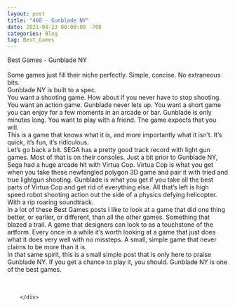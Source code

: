```yaml
---
layout: post
title: "460 - Gunblade NY"
date: 2021-08-23 00:00:00 -700
categories: Blog
tag: Best_Games
---
```


<div class="blog-content">
				<div class="paragraph"><span><span>Best Games - Gunblade NY</span></span><br><span></span><br><span><span>Some games just fill their niche perfectly. Simple, concise. No extraneous bits.</span></span><br><span></span><span><span>Gunblade NY is built to a spec.</span></span><br><span></span><span><span>You want a shooting game. How about if you never have to stop shooting. You want an action game. Gunblade never lets up. You want a short game you can enjoy for a few moments in an arcade or bar. Gunblade is only minutes long. You want to play with a friend. The game expects that you will.&nbsp;</span></span><br><span></span><span><span>This is a game that knows what it is, and more importantly what it isn&rsquo;t. It&rsquo;s quick, it&rsquo;s fun, it&rsquo;s ridiculous.&nbsp;</span></span><br><span></span><span><span>Let&rsquo;s go back a bit. SEGA has a pretty good track record with light gun games. Most of that is on their consoles. Just a bit prior to Gunblade NY, Sega had a huge arcade hit with Virtua Cop. Virtua Cop is what you get when you take these newfangled polygon 3D game and pair it with tried and true lightgun shooting. Gunblade is what you get if you take all the best parts of Virtua Cop and get rid of everything else. All that&rsquo;s left is high speed robot shooting action out the side of a physics defying helicopter. With a rip roaring soundtrack.</span></span><br><span></span><span><span>In a lot of these Best Games posts I like to look at a game that did one thing better, or earlier, or different, than all the other games. Something that blazed a trail. A game that designers can look to as a touchstone of the artform. Every once in a while it&rsquo;s worth looking at a game that just does what it does very well with no missteps. A small, simple game that never claims to be more than it is.</span></span><br><span></span><span><span>In that same spirit, this is a small simple post that is only here to praise Gunblade NY. If you get a chance to play it, you should. Gunblade NY is one of the best games.&nbsp;</span></span><br><span></span><br>&#8203;</div>

		</div>
        